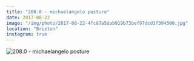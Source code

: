 ```yaml
---
title: "208.0 - michaelangelo posture"
date: 2017-08-22
image: "/img/photo/2017-08-22-4fc87a5dab919b73bef97dcd1f394500.jpg"
location: "Brixton"
instagram: true
---
```


![208.0 - michaelangelo posture](/img/photo/2017-08-22-4fc87a5dab919b73bef97dcd1f394500.jpg)
